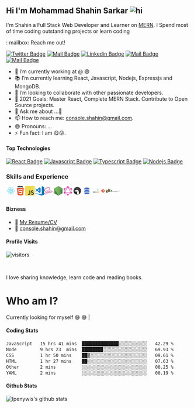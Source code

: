 ## Hi I'm Mohammad Shahin Sarkar <img src="https://user-images.githubusercontent.com/1303154/88677602-1635ba80-d120-11ea-84d8-d263ba5fc3c0.gif" width="28px" alt="hi">

I'm Shahin a Full Stack Web Developer and Learner on [M](https://www.mongodb.com)[E](https://expressjs.com/)[R](https://reactjs.org/)[N](https://nodejs.org). I Spend most of time coding outstanding projects or learn coding

: mailbox: Reach me out!

[![Twitter Badge](https://img.shields.io/badge/-@Shahin-1ca0f1?style=flat&labelColor=1ca0f1&logo=twitter&logoColor=white&link=https://twitter.com/Ipenywis)](https://twitter.com/console_shahin) [![Mail Badge](https://img.shields.io/badge/-σffιcιαlՏíIҽղtςσᦔҽr̷-e74c3c?style=flat&labelColor=e74c3c&logo=youtube&logoColor=white)](https://www.youtube.com/channel/UCPRtKN7_WIXcQWv1mUMMDBA) [![Linkedin Badge](https://img.shields.io/badge/-ShahinSarkar-0e76a8?style=flat&labelColor=0e76a8&logo=linkedin&logoColor=white)](https://www.linkedin.com/in/mohammad-shahin-sarkar-3bab06204/) [![Mail Badge](https://img.shields.io/badge/-@Shahin.git-e84393?style=flat&labelColor=e84393&logo=instagram&logoColor=white)](https://www.instagram.com/shahin.git/) [![Mail Badge](https://img.shields.io/badge/-Shahin-c0392b?style=flat&labelColor=c0392b&logo=gmail&logoColor=white)](mailto:console.shahin@gmail.com)

<!-- TODO: Add last video link -->

- 🔭 I’m currently working at @ 😄
- 📚 I’m currently learning React, Javascript, Nodejs, Expressjs and MongoDB.
- 👯 I’m looking to collaborate with other passionate developers.
- 🥅 2021 Goals: Master React, Complete MERN Stack. Contribute to Open Source projects.
- 💬 Ask me about ...🤔
- 📫 How to reach me: console.shahin@gmail.com.
- 😄 Pronouns: ...
- ⚡ Fun fact: I am 😋😜.

#### Top Technologies

<!-- TODO: Make technologies links takes you to repositories -->

[![React Badge](https://img.shields.io/badge/-React-61DBFB?style=for-the-badge&labelColor=black&logo=react&logoColor=61DBFB)](#) [![Javascript Badge](https://img.shields.io/badge/-Javascript-F0DB4F?style=for-the-badge&labelColor=black&logo=javascript&logoColor=F0DB4F)](#) [![Typescript Badge](https://img.shields.io/badge/-Typescript-007acc?style=for-the-badge&labelColor=black&logo=typescript&logoColor=007acc)](#) [![Nodejs Badge](https://img.shields.io/badge/-Nodejs-3C873A?style=for-the-badge&labelColor=black&logo=node.js&logoColor=3C873A)](#)

### Skills and Experience

[<img align="left" alt="React" width="26px" src="https://raw.githubusercontent.com/github/explore/80688e429a7d4ef2fca1e82350fe8e3517d3494d/topics/react/react.png" />][reactplaylist]

[<img align="left" alt="HTML5" width="26px" src="https://raw.githubusercontent.com/github/explore/80688e429a7d4ef2fca1e82350fe8e3517d3494d/topics/html/html.png" />][htmltutorial]

[<img align="left" alt="JavaScript" width="26px" src="https://raw.githubusercontent.com/github/explore/80688e429a7d4ef2fca1e82350fe8e3517d3494d/topics/javascript/javascript.png" />][javascripttutorial]

[<img align="left" alt="Visual Studio Code" width="26px" src="https://raw.githubusercontent.com/github/explore/80688e429a7d4ef2fca1e82350fe8e3517d3494d/topics/visual-studio-code/visual-studio-code.png" />][vscodetutorial]

<img align="left" alt="Sass" width="26px" src="https://raw.githubusercontent.com/github/explore/80688e429a7d4ef2fca1e82350fe8e3517d3494d/topics/sass/sass.png" />

<img align="left" alt="Node.js" width="26px" src="https://raw.githubusercontent.com/github/explore/80688e429a7d4ef2fca1e82350fe8e3517d3494d/topics/nodejs/nodejs.png" />

<img align="left" alt="GraphQL" width="26px" src="https://raw.githubusercontent.com/github/explore/80688e429a7d4ef2fca1e82350fe8e3517d3494d/topics/graphql/graphql.png" />

<img align="left" alt="Deno" width="26px" src="https://raw.githubusercontent.com/github/explore/361e2821e2dea67711cde99c9c40ed357061cf27/topics/deno/deno.png" />

<img align="left" alt="SQL" width="26px" src="https://raw.githubusercontent.com/github/explore/80688e429a7d4ef2fca1e82350fe8e3517d3494d/topics/sql/sql.png" />

<img align="left" alt="MySQL" width="26px" src="https://raw.githubusercontent.com/github/explore/80688e429a7d4ef2fca1e82350fe8e3517d3494d/topics/mysql/mysql.png" />

<img align="left" alt="Git" width="26px" src="https://raw.githubusercontent.com/github/explore/80688e429a7d4ef2fca1e82350fe8e3517d3494d/topics/git/git.png" />

<img align="left" alt="MongoDB" width="26px" src="https://raw.githubusercontent.com/github/explore/80688e429a7d4ef2fca1e82350fe8e3517d3494d/topics/mongodb/mongodb.png" />

<br />
<br />

#### Bizness
- :paperclip: [My Resume/CV](https://github.com/console-shahin)
- :email: console.shahin@gmail.com


#### Profile Visits 

![visitors](https://visitor-badge.glitch.me/badge?page_id=console-shahin)


<br >

I love sharing knowledge, learn code and reading books.

# Who am I?

Currently looking for myself 😅 😅 |

#### Coding Stats

<!--START_SECTION:waka-->
```text
JavaScript   15 hrs 41 mins  ██████████████░░░░░░░░░░░   42.29 %
Node         9 hrs 23  mins  ████████░░░░░░░░░░░░░░░░░   69.93 % 
CSS          1 hr 50 mins    ██▒░░░░░░░░░░░░░░░░░░░░░░   09.61 % 
HTML         1 hr 27 mins    ██░░░░░░░░░░░░░░░░░░░░░░░   07.63 % 
Other        2 mins          ░░░░░░░░░░░░░░░░░░░░░░░░░   00.25 % 
YAML         2 mins          ░░░░░░░░░░░░░░░░░░░░░░░░░   00.19 % 
```
<!--END_SECTION:waka-->

#### Github Stats

![Ipenywis's github stats](https://github-readme-stats.vercel.app/api?username=console-shahin&count_private=true&theme=tokyonight&hide=contribs,prs)


[reactplaylist]: https://www.youtube.com/watch?v=KxXXEL-k47Y&list=PLvXDmnBbOF7RnYiZvDwl2Pzcs2kfi10wd
[vscodetutorial]: https://www.youtube.com/watch?v=Bkie2ai8qeE&t=8s
[htmltutorial]: https://www.youtube.com/watch?v=VK6MXVxOsws&t=27s
[javascripttutorial]: https://www.youtube.com/watch?v=D-LHKvmX37E
